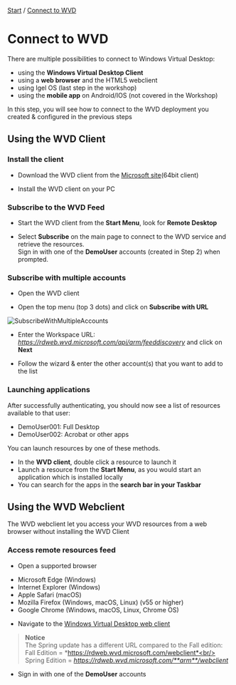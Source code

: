 [Start](/CA-Microsoft-WVD_ARM-Workshop/) / [Connect to WVD](/CA-Microsoft-WVD_ARM-Workshop/Connect%20to%20WVD)

# Connect to WVD

There are multiple possibilities to connect to Windows Virtual Desktop:
* using the **Windows Virtual Desktop Client** 
* using a **web browser** and the HTML5 webclient
* using Igel OS (last step in the workshop)
* using the **mobile app** on Android/IOS (not covered in the Workshop)

In this step, you will see how to connect to the WVD deployment you created & configured in the previous steps

## Using the WVD Client

### Install the client

- Download the WVD client from the [Microsoft site](https://go.microsoft.com/fwlink/?linkid=2068602)(64bit client)

- Install the WVD client on your PC

### Subscribe to the WVD Feed

- Start the WVD client from the **Start Menu**, look for **Remote Desktop**

- Select **Subscribe** on the main page to connect to the WVD service and retrieve the resources.<br/>
Sign in with one of the **DemoUser** accounts (created in Step 2) when prompted.

### Subscribe with multiple accounts

- Open the WVD client

- Open the top menu (top 3 dots) and click on **Subscribe with URL**

![SubscribeWithMultipleAccounts](https://michawets.github.io/CA-Microsoft-WVD_ARM-Workshop/images/WVDClient-SubscribeWithMultipleAccounts.png)

- Enter the Workspace URL: *https://rdweb.wvd.microsoft.com/api/arm/feeddiscovery* and click on **Next**

- Follow the wizard & enter the other account(s) that you want to add to the list

### Launching applications

After successfully authenticating, you should now see a list of resources available to that user:
* DemoUser001: Full Desktop
* DemoUser002: Acrobat or other apps

You can launch resources by one of these methods.

* In the **WVD client**, double click a resource to launch it
* Launch a resource from the **Start Menu**, as you would start an application which is installed locally
* You can search for the apps in the **search bar in your Taskbar**

## Using the WVD Webclient

The WVD webclient let you access your WVD resources from a web browser without installing the WVD Client

### Access remote resources feed

- Open a supported browser
* Microsoft Edge (Windows)
* Internet Explorer (Windows)
* Apple Safari (macOS)
* Mozilla Firefox (Windows, macOS, Linux) (v55 or higher)
* Google Chrome (Windows, macOS, Linux, Chrome OS)

- Navigate to the [Windows Virtual Desktop web client](https://rdweb.wvd.microsoft.com/arm/webclient)

 > **Notice**<br/>
 > The Spring update has a different URL compared to the Fall edition:<br/>
 > Fall Edition = *https://rdweb.wvd.microsoft.com/webclient*<br/>
 > Spring Edition = *https://rdweb.wvd.microsoft.com/**arm**/webclient*

- Sign in with one of the **DemoUser** accounts


<script type="text/javascript">
    setTimeout(function() { 
            document.getElementById("sidebar").style.display = "none";
            document.getElementById("main-content").style.width = "90%"
            var x = document.getElementsByClassName('inner clearfix'); 
            x[0].style.width = "75%";
            var x = document.getElementsByClassName('inner'); 
            x[0].style.width = "90%";
            var x = document.getElementsByTagName('h1'); 
            x[0].style.width = "90%";
            x[0].style.textAlign = "center"
            x[0].innerHTML = "Microsoft & Cloud-Architect WVD Workshop"
        }, 250);
</script>